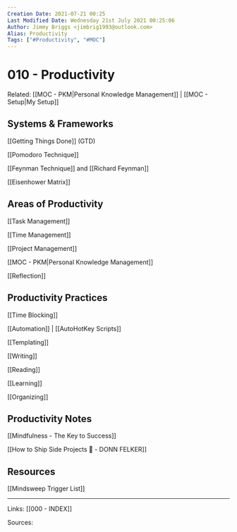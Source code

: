 ```yaml
---
Creation Date: 2021-07-21 00:25
Last Modified Date: Wednesday 21st July 2021 00:25:06
Author: Jimmy Briggs <jimbrig1993@outlook.com>
Alias: Productivity
Tags: ["#Productivity", "#MOC"]
---
```


# 010 - Productivity

Related: [[MOC - PKM|Personal Knowledge Management]] | [[MOC - Setup|My Setup]]

## Systems & Frameworks

[[Getting Things Done]] (GTD)

[[Pomodoro Technique]]

[[Feynman Technique]] and [[Richard Feynman]]

[[Eisenhower Matrix]]

## Areas of Productivity

[[Task Management]]

[[Time Management]]

[[Project Management]]

[[MOC - PKM|Personal Knowledge Management]]

[[Reflection]]

## Productivity Practices

[[Time Blocking]]

[[Automation]] | [[AutoHotKey Scripts]]

[[Templating]]

[[Writing]]

[[Reading]]

[[Learning]]

[[Organizing]]

## Productivity Notes

[[Mindfulness - The Key to Success]]

[[How to Ship Side Projects 🚀 - DONN FELKER]]

## Resources

[[Mindsweep Trigger List]]

***

Links: [[000 - INDEX]] 

Sources:


